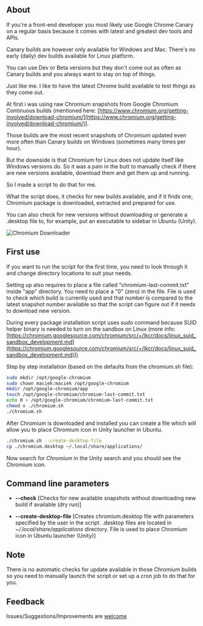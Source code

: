 ## About

If you're a front-end developer you most likely use Google Chrome Canary on a regular basis because it comes with latest and greatest dev tools and APIs.

Canary builds are however only available for Windows and Mac. There's no early (daily) dev builds available for Linux platform.

You can use Dev or Beta versions but they don't come out as often as Canary builds and you always want to stay on top of things.

Just like me. I like to have the latest Chrome build available to test things as they come out.

At first i was using raw Chromium snapshots from Google Chromium Continuous builds (mentioned here: [https://www.chromium.org/getting-involved/download-chromium/](https://www.chromium.org/getting-involved/download-chromium/)].

Those builds are the most recent snapshots of Chromium updated even more often than Canary builds on Windows (sometimes many times per hour).

But the downside is that Chromium for Linux does not update itself like Windows versions do. So it was a pain in the butt to manually check if there are new versions available, download them and get them up and running.

So I made a script to do that for me.

What the script does, it checks for new builds available, and if it finds one, Chromium package is downloaded, extracted and prepared for use.

You can also check for new versions without downloading or generate a .desktop file to, for example, put an executable to sidebar in Ubuntu (Unity).

![Chromium Downloader](https://user-images.githubusercontent.com/34814207/34446854-f313f620-ecde-11e7-911e-b884fd66c4ee.png)

## First use
If you want to run the script for the first time, you need to look through it and change directory locations to suit your needs.

Setting up also requires to place a file called "chromium-last-commit.txt" inside "app" directory. You need to place a "0" (zero) in the file. File is used to check which build is currently used and that number is compared to the latest snapshot number available so that the script can figure out if it needs to download new version.

During every package installation script uses *sudo* command because SUID helper binary is needed to turn on the sandbox on Linux (more info: [https://chromium.googlesource.com/chromium/src/+/lkcr/docs/linux_suid_sandbox_development.md](https://chromium.googlesource.com/chromium/src/+/lkcr/docs/linux_suid_sandbox_development.md)])

Step by step installation (based on the defaults from the chromium.sh file):

```bash
sudo mkdir /opt/google-chromium
sudo chown maciek:maciek /opt/google-chromium
mkdir /opt/google-chromium/app
touch /opt/google-chromium/chromium-last-commit.txt
echo 0 > /opt/google-chromium/chromium-last-commit.txt
chmod x ./chromium.sh
./chromium.sh
```

After Chromium is downloaded and installed you can create a file which will allow you to place Chromium icon in Unity launcher in Ubuntu.

```bash
./chromium.sh --create-desktop-file
cp ./chromium.desktop ~/.local/share/applications/
```

Now search for *Chromium* in the Unity search and you should see the Chromium icon.

## Command line parameters
* **--check** [Checks for new available snapshots without downloading new build if available (dry run)]

* **--create-desktop-file** [Creates chromium.desktop file with parameters specified by the user in the script. .desktop files are located in *~/.local/share/applications* directory. File is used to place Chromium icon in Ubuntu launcher (Unity)]

## Note
There is no automatic checks for update available in those Chromium builds so you need to manually launch the script or set up a cron job to do that for you.

## Feedback
Issues/Suggestions/Improvements are [welcome](https://github.com/maciejgluszek/chromium-downloader/issues)

